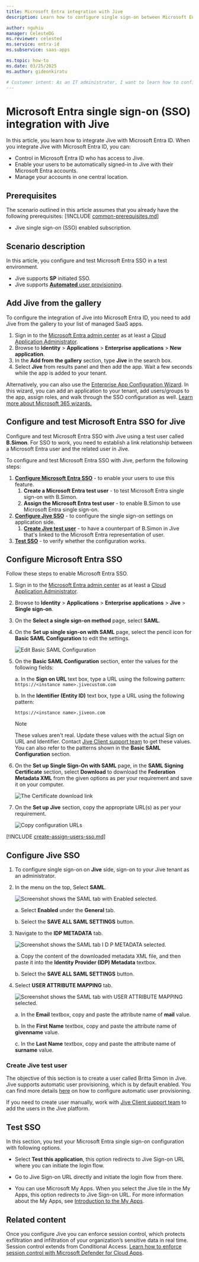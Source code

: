 ```yaml
---
title: Microsoft Entra integration with Jive
description: Learn how to configure single sign-on between Microsoft Entra ID and Jive.

author: nguhiu
manager: CelesteDG
ms.reviewer: celested
ms.service: entra-id
ms.subservice: saas-apps

ms.topic: how-to
ms.date: 03/25/2025
ms.author: gideonkiratu

# Customer intent: As an IT administrator, I want to learn how to configure single sign-on between Microsoft Entra ID and Jive so that I can control who has access to Jive, enable automatic sign-in with Microsoft Entra accounts, and manage my accounts in one central location.
---
```


# Microsoft Entra single sign-on (SSO) integration with Jive

In this article,  you learn how to integrate Jive with Microsoft Entra ID. When you integrate Jive with Microsoft Entra ID, you can:

* Control in Microsoft Entra ID who has access to Jive.
* Enable your users to be automatically signed-in to Jive with their Microsoft Entra accounts.
* Manage your accounts in one central location.

## Prerequisites
The scenario outlined in this article assumes that you already have the following prerequisites:
[!INCLUDE [common-prerequisites.md](~/identity/saas-apps/includes/common-prerequisites.md)]
* Jive single sign-on (SSO) enabled subscription.

## Scenario description

In this article,  you configure and test Microsoft Entra SSO in a test environment.

* Jive supports **SP** initiated SSO.
* Jive supports [**Automated** user provisioning](jive-provisioning-tutorial.md).

## Add Jive from the gallery

To configure the integration of Jive into Microsoft Entra ID, you need to add Jive from the gallery to your list of managed SaaS apps.

1. Sign in to the [Microsoft Entra admin center](https://entra.microsoft.com) as at least a [Cloud Application Administrator](~/identity/role-based-access-control/permissions-reference.md#cloud-application-administrator).
1. Browse to **Identity** > **Applications** > **Enterprise applications** > **New application**.
1. In the **Add from the gallery** section, type **Jive** in the search box.
1. Select **Jive** from results panel and then add the app. Wait a few seconds while the app is added to your tenant.

 Alternatively, you can also use the [Enterprise App Configuration Wizard](https://portal.office.com/AdminPortal/home?Q=Docs#/azureadappintegration). In this wizard, you can add an application to your tenant, add users/groups to the app, assign roles, and walk through the SSO configuration as well. [Learn more about Microsoft 365 wizards.](/microsoft-365/admin/misc/azure-ad-setup-guides)


<a name='configure-and-test-azure-ad-sso-for-jive'></a>

## Configure and test Microsoft Entra SSO for Jive

Configure and test Microsoft Entra SSO with Jive using a test user called **B.Simon**. For SSO to work, you need to establish a link relationship between a Microsoft Entra user and the related user in Jive.

To configure and test Microsoft Entra SSO with Jive, perform the following steps:

1. **[Configure Microsoft Entra SSO](#configure-azure-ad-sso)** - to enable your users to use this feature.
    1. **Create a Microsoft Entra test user** - to test Microsoft Entra single sign-on with B.Simon.
    1. **Assign the Microsoft Entra test user** - to enable B.Simon to use Microsoft Entra single sign-on.
1. **[Configure Jive SSO](#configure-jive-sso)** - to configure the single sign-on settings on application side.
    1. **[Create Jive test user](#create-jive-test-user)** - to have a counterpart of B.Simon in Jive that's linked to the Microsoft Entra representation of user.
1. **[Test SSO](#test-sso)** - to verify whether the configuration works.

<a name='configure-azure-ad-sso'></a>

## Configure Microsoft Entra SSO

Follow these steps to enable Microsoft Entra SSO.

1. Sign in to the [Microsoft Entra admin center](https://entra.microsoft.com) as at least a [Cloud Application Administrator](~/identity/role-based-access-control/permissions-reference.md#cloud-application-administrator).
1. Browse to **Identity** > **Applications** > **Enterprise applications** > **Jive** > **Single sign-on**.
1. On the **Select a single sign-on method** page, select **SAML**.
1. On the **Set up single sign-on with SAML** page, select the pencil icon for **Basic SAML Configuration** to edit the settings.

   ![Edit Basic SAML Configuration](common/edit-urls.png)

1. On the **Basic SAML Configuration** section, enter the values for the following fields:

   a. In the **Sign on URL** text box, type a URL using the following pattern:
    `https://<instance name>.jivecustom.com`

   b. In the **Identifier (Entity ID)** text box, type a URL using the following pattern:
   ```http
   https://<instance name>.jiveon.com
   ```

	> [!NOTE]
	> These values aren't real. Update these values with the actual Sign on URL and Identifier. Contact [Jive Client support team](https://www.jivesoftware.com/services-support/) to get these values. You can also refer to the patterns shown in the **Basic SAML Configuration** section.

1. On the **Set up Single Sign-On with SAML** page, in the **SAML Signing Certificate** section, select **Download** to download the **Federation Metadata XML** from the given options as per your requirement and save it on your computer.

	![The Certificate download link](common/metadataxml.png)

6. On the **Set up Jive** section, copy the appropriate URL(s) as per your requirement.

	![Copy configuration URLs](common/copy-configuration-urls.png)

<a name='create-an-azure-ad-test-user'></a>

[!INCLUDE [create-assign-users-sso.md](~/identity/saas-apps/includes/create-assign-users-sso.md)]

## Configure Jive SSO

1. To configure single sign-on on **Jive** side, sign-on to your Jive tenant as an administrator.

1. In the menu on the top, Select **SAML**.

	![Screenshot shows the SAML tab with Enabled selected.](./media/jive-tutorial/jive-2.png)

	a. Select **Enabled** under the **General** tab.

	b. Select the **SAVE ALL SAML SETTINGS** button.

1. Navigate to the **IDP METADATA** tab.

    ![Screenshot shows the SAML tab I D P METADATA selected.](./media/jive-tutorial/jive-3.png)

    a. Copy the content of the downloaded metadata XML file, and then paste it into the **Identity Provider (IDP) Metadata** textbox.

	b. Select the **SAVE ALL SAML SETTINGS** button.

1. Select **USER ATTRIBUTE MAPPING** tab.

    ![Screenshot shows the SAML tab with USER ATTRIBUTE MAPPING selected.](./media/jive-tutorial/jive-4.png)

    a. In the **Email** textbox, copy and paste the attribute name of **mail** value.

    b. In the **First Name** textbox, copy and paste the attribute name of **givenname** value.

    c. In the **Last Name** textbox, copy and paste the attribute name of **surname** value.

### Create Jive test user

The objective of this section is to create a user called Britta Simon in Jive. Jive supports automatic user provisioning, which is by default enabled. You can find more details [here](jive-provisioning-tutorial.md) on how to configure automatic user provisioning.

If you need to create user manually, work with [Jive Client support team](https://www.jivesoftware.com/services-support/) to add the users in the Jive platform.

## Test SSO 

In this section, you test your Microsoft Entra single sign-on configuration with following options. 

* Select **Test this application**, this option redirects to Jive Sign-on URL where you can initiate the login flow. 

* Go to Jive Sign-on URL directly and initiate the login flow from there.

* You can use Microsoft My Apps. When you select the Jive tile in the My Apps, this option redirects to Jive Sign-on URL. For more information about the My Apps, see [Introduction to the My Apps](https://support.microsoft.com/account-billing/sign-in-and-start-apps-from-the-my-apps-portal-2f3b1bae-0e5a-4a86-a33e-876fbd2a4510).

## Related content

Once you configure Jive you can enforce session control, which protects exfiltration and infiltration of your organization’s sensitive data in real time. Session control extends from Conditional Access. [Learn how to enforce session control with Microsoft Defender for Cloud Apps](/cloud-app-security/proxy-deployment-any-app).
